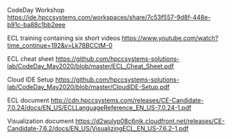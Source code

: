 CodeDay Workshop
https://ide.hpccsystems.com/workspaces/share/7c53f557-9d8f-448e-b91c-ba88c1bb2eee


ECL training containing six short videos
https://www.youtube.com/watch?time_continue=192&v=Lk78BCCtM-0


ECL cheat sheet
https://github.com/hpccsystems-solutions-lab/CodeDay_May2020/blob/master/ECL_Cheat_Sheet.pdf


Cloud IDE Setup
https://github.com/hpccsystems-solutions-lab/CodeDay_May2020/blob/master/CloudIDE-Setup.pdf


ECL document
http://cdn.hpccsystems.com/releases/CE-Candidate-7.0.24/docs/EN_US/ECLLanguageReference_EN_US-7.0.24-1.pdf

Visualization document
https://d2wulyp08c6njk.cloudfront.net/releases/CE-Candidate-7.6.2/docs/EN_US/VisualizingECL_EN_US-7.6.2-1.pdf

